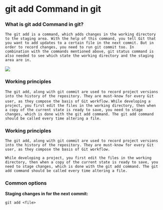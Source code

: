 # git add Command in git

### What is git add Command in git?

`The git add is a command, which adds changes in the working directory to the staging area. With the help of this command, you tell Git that you want to add updates to a certain file in the next commit. But in order to record changes, you need to run git commit too. In combination with the commands mentioned above, git status command is also needed to see which state the working directory and the staging area are in.`

<img src="https://www.w3docs.com/uploads/media/default/0001/03/ad19114d2f18ae7f7e8b99a5110d1a2f339282c6.png"/>

### Working principles

`The git add, along with git commit are used to record project versions into the history of the repository. They are must-know for every Git user, as they compose the basis of Git workflow.`
`While developing a project, you first edit the files in the working directory, then when a copy of the current state is ready to save, you need to stage changes, which is done with the git add command. The git add command should be called every time altering a file.`
### Working principles
`The git add, along with git commit are used to record project versions into the history of the repository. They are must-know for every Git user, as they compose the basis of Git workflow.`

`While developing a project, you first edit the files in the working directory, then when a copy of the current state is ready to save, you need to stage changes, which is done with the git add command. The git add command should be called every time altering a file.`
### Common options

**Staging changes in <file> for the next commit:**
<pre content="code snippet"><code class="hljs makefile">git <span class="hljs-keyword">add</span><span class="bash"> &lt;file&gt;</span></code></pre>
